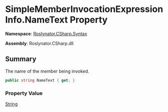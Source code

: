# SimpleMemberInvocationExpressionInfo\.NameText Property

**Namespace**: [Roslynator.CSharp.Syntax](../../README.md)

**Assembly**: Roslynator\.CSharp\.dll

## Summary

The name of the member being invoked\.

```csharp
public string NameText { get; }
```

### Property Value

[String](https://docs.microsoft.com/en-us/dotnet/api/system.string)

